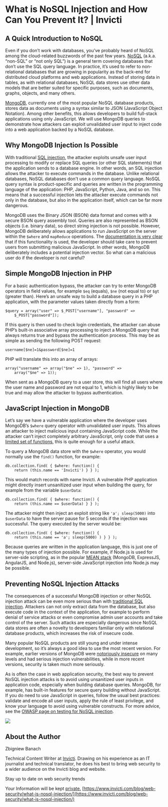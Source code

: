 # What is NoSQL Injection and How Can You Prevent It? | Invicti
## A Quick Introduction to NoSQL

Even if you don’t work with databases, you’ve probably heard of NoSQL among the cloud-related buzzwords of the past few years. [NoSQL](https://en.wikipedia.org/wiki/NoSQL) (a.k.a. “non-SQL” or “not only SQL”) is a general term covering databases that don’t use the SQL query language. In practice, it’s used to refer to non-relational databases that are growing in popularity as the back-end for distributed cloud platforms and web applications. Instead of storing data in tables, as with relational databases, NoSQL data stores use other data models that are better suited for specific purposes, such as documents, graphs, objects, and many others. 

[MongoDB](https://www.mongodb.com/), currently one of the most popular NoSQL database products, stores data as documents using a syntax similar to JSON (JavaScript Object Notation). Among other benefits, this allows developers to build full-stack applications using only JavaScript. We will use MongoDB queries to demonstrate how attackers can exploit unvalidated user input to inject code into a web application backed by a NoSQL database.

## Why MongoDB Injection Is Possible

With traditional [SQL injection](https://www.netsparker.com/website-security-scanner/sql-injection-vulnerability-scanner/), the attacker exploits unsafe user input processing to modify or replace SQL queries (or other SQL statements) that the application sends to a database engine. In other words, an SQL injection allows the attacker to execute commands in the database. Unlike relational databases, NoSQL databases don't use a common query language. NoSQL query syntax is product-specific and queries are written in the programming language of the application: PHP, JavaScript, Python, Java, and so on. This means that a successful injection lets the attacker execute commands not only in the database, but also in the application itself, which can be far more dangerous.

MongoDB uses the Binary JSON (BSON) data format and comes with a secure BSON query assembly tool. Queries are also represented as BSON objects (i.e. binary data), so direct string injection is not possible. However, MongoDB deliberately allows applications to run JavaScript on the server within the `$where` and `mapReduce` operations. The [documentation is very clear](https://docs.mongodb.com/manual/faq/fundamentals/index.html#how-does-mongodb-address-sql-or-query-injection) that if this functionality is used, the developer should take care to prevent users from submitting malicious JavaScript. In other words, MongoDB deliberately includes a potential injection vector. So what can a malicious user do if the developer is _not_ careful?

## Simple MongoDB Injection in PHP

For a basic authentication bypass, the attacker can try to enter MongoDB operators in field values, for example `$eq` (equals), `$ne` (not equal to) or `$gt` (greater than). Here’s an unsafe way to build a database query in a PHP application, with the parameter values taken directly from a form:

    $query = array("user" => $_POST["username"], "password" => 
        $_POST["password"]);

If this query is then used to check login credentials, the attacker can abuse PHP’s built-in associative array processing to inject a MongoDB query that always returns true and bypass the authentication process. This may be as simple as sending the following POST request:

    username[$ne]=1&password[$ne]=1

PHP will translate this into an array of arrays:

    array("username" => array("$ne" => 1), "password" => 
        array("$ne" => 1));

When sent as a MongoDB query to a user store, this will find all users where the user name and password are not equal to 1, which is highly likely to be true and may allow the attacker to bypass authentication.

## JavaScript Injection in MongoDB

Let’s say we have a vulnerable application where the developer uses MongoDB’s `$where` query operator with unvalidated user inputs. This allows an attacker to inject malicious input containing JavaScript code. While the attacker can’t inject completely arbitrary JavaScript, only code that uses a [limited set of functions](https://docs.mongodb.com/manual/reference/operator/query/where/#restrictions), this is quite enough for a useful attack.

To query a MongoDB data store with the `$where` operator, you would normally use the `find()` function, for example:

    db.collection.find( { $where: function() { 
        return (this.name == 'Invicti') } } );

This would match records with name Invicti. A vulnerable PHP application might directly insert unsanitized user input when building the query, for example from the variable `$userData`:

    db.collection.find( { $where: function() { 
        return (this.name == $userData) } } );

The attacker might then inject an exploit string like `'a'; sleep(5000)` into `$userData` to have the server pause for 5 seconds if the injection was successful. The query executed by the server would be:

    db.collection.find( { $where: function() { 
        return (this.name == 'a'; sleep(5000) ) } } );

Because queries are written in the application language, this is just one of the many types of injection possible. For example, if Node.js is used for server-side scripting, as in the popular [MEAN stack](https://www.mongodb.com/blog/post/the-mean-stack-mongodb-expressjs-angularjs-and) (MongoDB, ExpressJS, AngularJS, and Node.js), server-side JavaScript injection into Node.js may be possible.

## Preventing NoSQL Injection Attacks

The consequences of a successful MongoDB injection or other NoSQL injection attack can be even more serious than with [traditional SQL injection](https://www.netsparker.com/blog/web-security/sql-injection-vulnerability/). Attackers can not only extract data from the database, but also execute code in the context of the application, for example to perform denial of service attacks or even compromise admin user accounts and take control of the server. Such attacks are especially dangerous since NoSQL data stores are often a novelty to developers familiar only with relational database products, which increases the risk of insecure code.

Many popular NoSQL products are still young and under intense development, so it’s always a good idea to use the most recent version. For example, earlier versions of MongoDB were [notoriously insecure](https://www.bleepingcomputer.com/news/security/mongodb-apocalypse-is-here-as-ransom-attacks-hit-10-000-servers/) on many levels and had serious injection vulnerabilities, while in more recent versions, security is taken much more seriously.

As is often the case in web application security, the best way to prevent NoSQL injection attacks is to avoid using unsanitized user inputs in application code, especially when building database queries. MongoDB, for example, has built-in features for secure query building without JavaScript. If you do need to use JavaScript in queries, follow the usual best practices: validate and encode all user inputs, apply the rule of least privilege, and know your language to avoid using vulnerable constructs. For more advice, see the [OWASP page on testing for NoSQL injection](https://owasp.org/www-project-web-security-testing-guide/latest/4-Web_Application_Security_Testing/07-Input_Validation_Testing/05.6-Testing_for_NoSQL_Injection).

![](https://www.gravatar.com/avatar/fc97a53a6cdb70f8709e913057f392d6?s=50&d=mm)

## About the Author

Zbigniew Banach

Technical Content Writer at [Invicti](https://www.invicti.com/). Drawing on his experience as an IT journalist and technical translator, he does his best to bring web security to a wider audience on the Invicti blog and website.

Stay up to date on web security trends

Your Information will be kept [private.](https://www.invicti.com/privacy-policy/) 
 [https://www.invicti.com/blog/web-security/what-is-nosql-injection/](https://www.invicti.com/blog/web-security/what-is-nosql-injection/)
